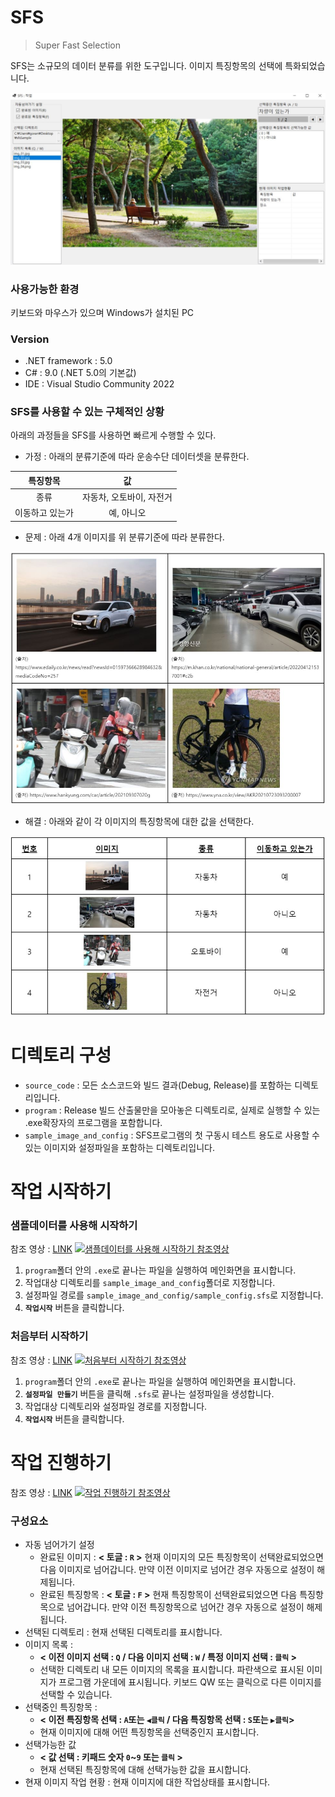 # SFS

> Super Fast Selection

SFS는 소규모의 데이터 분류를 위한 도구입니다.
이미지 특징항목의 선택에 특화되었습니다.

![](./readmeImg.JPG)

### 사용가능한 환경

키보드와 마우스가 있으며 Windows가 설치된 PC

### Version

- .NET framework : 5.0
- C# : 9.0 (.NET 5.0의 기본값)
- IDE : Visual Studio Community 2022

### SFS를 사용할 수 있는 구체적인 상황

아래의 과정들을 SFS를 사용하면 빠르게 수행할 수 있다.

- 가정 : 아래의 분류기준에 따라 운송수단 데이터셋을 분류한다.

|    특징항목     |            값            |
| :-------------: | :----------------------: |
|      종류       | 자동차, 오토바이, 자전거 |
| 이동하고 있는가 |        예, 아니오        |

- 문제 : 아래 4개 이미지를 위 분류기준에 따라 분류한다.

![](./readmeImg_2.JPG)

- 해결 : 아래와 같이 각 이미지의 특징항목에 대한 값을 선택한다.

![](./readmeImg_3.JPG)

# 디렉토리 구성

- `source_code` : 모든 소스코드와 빌드 결과(Debug, Release)를 포함하는 디렉토리입니다.
- `program` : Release 빌드 산출물만을 모아놓은 디렉토리로, 실제로 실행할 수 있는 .exe확장자의 프로그램을 포함합니다.
- `sample_image_and_config` : SFS프로그램의 첫 구동시 테스트 용도로 사용할 수 있는 이미지와 설정파일을 포함하는 디렉토리입니다.

# 작업 시작하기

### 샘플데이터를 사용해 시작하기

참조 영상 : [LINK](https://youtu.be/QN5HU69spx8)
[![샘플데이터를 사용해 시작하기 참조영상](https://img.youtube.com/vi/QN5HU69spx8/0.jpg)](https://www.youtube.com/watch?v=QN5HU69spx8)

1. `program`폴더 안의 `.exe`로 끝나는 파일을 실행하여 메인화면을 표시합니다.
2. 작업대상 디렉토리를 `sample_image_and_config`폴더로 지정합니다.
3. 설정파일 경로를 `sample_image_and_config/sample_config.sfs`로 지정합니다.
4. **`작업시작`** 버튼을 클릭합니다.

### 처음부터 시작하기

참조 영상 : [LINK](https://www.youtube.com/watch?v=S_sO1oor4F8)
[![처음부터 시작하기 참조영상](https://img.youtube.com/vi/S_sO1oor4F8/0.jpg)](https://www.youtube.com/watch?v=S_sO1oor4F8)

1. `program`폴더 안의 `.exe`로 끝나는 파일을 실행하여 메인화면을 표시합니다.
2. **`설정파일 만들기`** 버튼을 클릭해 `.sfs`로 끝나는 설정파일을 생성합니다.
3. 작업대상 디렉토리와 설정파일 경로를 지정합니다.
4. **`작업시작`** 버튼을 클릭합니다.

# 작업 진행하기

참조 영상 : [LINK](https://youtu.be/tMm4sxRI5zQ)
[![작업 진행하기 참조영상](https://img.youtube.com/vi/tMm4sxRI5zQ/0.jpg)](https://www.youtube.com/watch?v=tMm4sxRI5zQ)

### 구성요소

- 자동 넘어가기 설정
  - 완료된 이미지 : **< 토글 : `R` >** 현재 이미지의 모든 특징항목이 선택완료되었으면 다음 이미지로 넘어갑니다. 만약 이전 이미지로 넘어간 경우 자동으로 설정이 해제됩니다.
  - 완료된 특징항목 : **< 토글 : `F` >** 현재 특징항목이 선택완료되었으면 다음 특징항목으로 넘어갑니다. 만약 이전 특징항목으로 넘어간 경우 자동으로 설정이 해제됩니다.
- 선택된 디렉토리 : 현재 선택된 디렉토리를 표시합니다.
- 이미지 목록 :
  - **< 이전 이미지 선택 : `Q` / 다음 이미지 선택 : `W` / 특정 이미지 선택 : `클릭` >**
  - 선택한 디렉토리 내 모든 이미지의 목록을 표시합니다. 파란색으로 표시된 이미지가 프로그램 가운데에 표시됩니다. 키보드 QW 또는 클릭으로 다른 이미지를 선택할 수 있습니다.
- 선택중인 특징항목 :
  - **< 이전 특징항목 선택 : `A`또는 `◀클릭` / 다음 특징항목 선택 : `S`또는 `▶클릭`>**
  - 현재 이미지에 대해 어떤 특징항목을 선택중인지 표시합니다.
- 선택가능한 값
  - **< 값 선택 : 키패드 숫자 `0`~`9` 또는 `클릭` >**
  - 현재 선택된 특징항목에 대해 선택가능한 값을 표시합니다.
- 현재 이미지 작업 현황 : 현재 이미지에 대한 작업상태를 표시합니다.
